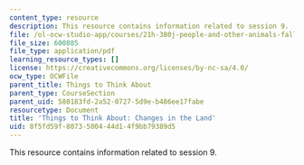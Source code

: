 ```yaml
---
content_type: resource
description: This resource contains information related to session 9.
file: /ol-ocw-studio-app/courses/21h-380j-people-and-other-animals-fall-2013/8f5fd59f8073500444d14f9bb79389d5_MIT21H_380F13_read_notes09.pdf
file_size: 600885
file_type: application/pdf
learning_resource_types: []
license: https://creativecommons.org/licenses/by-nc-sa/4.0/
ocw_type: OCWFile
parent_title: Things to Think About
parent_type: CourseSection
parent_uid: 580183fd-2a52-0727-5d9e-b486ee17fabe
resourcetype: Document
title: 'Things to Think About: Changes in the Land'
uid: 8f5fd59f-8073-5004-44d1-4f9bb79389d5
---
```

This resource contains information related to session 9.